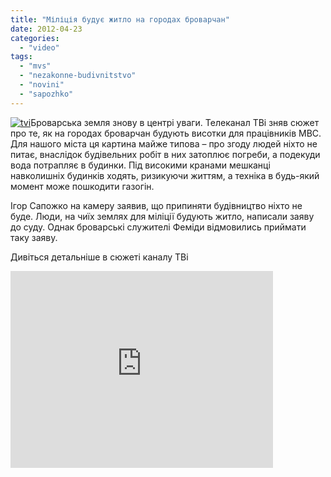```yaml
---
title: "Міліція будує житло на городах броварчан"
date: 2012-04-23
categories: 
  - "video"
tags: 
  - "mvs"
  - "nezakonne-budivnitstvo"
  - "novini"
  - "sapozhko"
---
```


[![](https://mpz.brovary.org/wp-content/uploads/2012/04/tvi.jpg "tvi")](https://mpz.brovary.org/wp-content/uploads/2012/04/tvi.jpg)Броварська земля знову в центрі уваги. Телеканал ТВі зняв сюжет про те, як на городах броварчан будують висотки для працівників МВС. Для нашого міста ця картина майже типова – про згоду людей ніхто не питає, внаслідок будівельних робіт в них затоплює погреби, а подекуди вода потрапляє в будинки. Під високими кранами мешканці навколишніх будинків ходять, ризикуючи життям, а техніка в будь-який момент може пошкодити газогін.

Ігор Сапожко на камеру заявив, що припиняти будівництво ніхто не буде. Люди, на чиїх землях для міліції будують житло, написали заяву до суду. Однак броварські служителі Феміди відмовились приймати таку заяву.

Дивіться детальніше в сюжеті каналу ТВі

<iframe src="http://www.youtube.com/embed/GGQdqbzvRvE" frameborder="0" width="420" height="315"></iframe>
